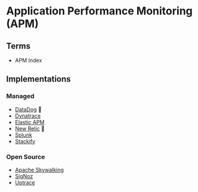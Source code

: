 # Application Performance Monitoring (APM)

<!--
https://github.com/pixie-io/pixie
-->

## Terms

- APM Index

## Implementations

### Managed

- [DataDog](/datadog/README.md) 🌟
- [Dynatrace](/dynatrace.md)
- [Elastic APM](/elastic/elastic-apm.md)
- [New Relic](/newrelic/README.md) 🌟
- [Splunk](/splunk.md)
- [Stackify](https://stackify.com)

### Open Source

- [Apache Skywalking](/apache/skywalking.md)
- [SigNoz](/signoz/README.md)
- [Uptrace](/uptrace.md)

<!--
- [OpenAPM](/openapm.md)
-->
